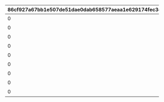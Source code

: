|86cf927a67bb1e507de51dae0dab658577aeaa1e629174fec3efc59cb9ae8a1f|04644a9aaaa69b9787914e1a10e288b7ec2b41d8f848ad77ecb5f852cabf38d3|de35009e1209780138389f0c27225399f3428b6f65b30a680b2ef48d99ea7a1f|28c63ae211fd91fbe2c73a480681c28de3539e413281ff3b3246d36b5d11f937|06eec92ecc2d265c737dbbf94b06c222de212ff6c70a1882d712a9680386ba1c|4a020f9a428acd97ecca4f07fc6177ac6926ece7c900d55b50913ac353d37eb2|fa4d2bcdbf1045464289e2c7f2f5b19b4a03566185d10fc1510866a5fa9b3995|3bd300fe488ad440528ead12e86618ba1e1ae15bab3b4dcadda8cbd5c9b72cc7|fc249d2479c7779e42e1ef11eb3dcf198e4a470cefc2e9f2d5a63c04bd137cab|2cec42e069d04535051306c48a0bfe11483031615d8375e6f2adc41d0a8a6330|
| --- | --- | --- | --- | --- | --- | --- | --- | --- | --- |
|0|2030/05/15 4:59:59|101|2020-11-05 12:00:00|10102|アニメ Season1 全巻購入特典|10103|10104|10101|0|
|0|2030/12/31 23:59:59|102|2022-05-16 00:00:00|10202|アニメ Season2 全巻購入特典|10203|0|10201|0|
|0|2022/05/19 23:59:59|201|2021-05-19 00:00:00|0|週刊ファミ通|0|0|0|0|
|0|2030/07/30 23:59:59|202|2021-07-30 00:00:00|0|公式アートワークス Vol.3|0|0|0|0|
|0|2024/01/31 23:59:59|203|2023-01-15 15:00:00|0|プリコネフェス2023　リアルガチャ|0|0|0|0|
|0|2025/02/13 23:59:59|204|2024-02-14 00:00:00|0|キャラクターソングアルバムVol.5 購入特典|0|0|0|0|
|0|2025/02/13 23:59:59|205|2024-02-14 00:00:00|0|サウンドトラックVol.6 購入特典|0|0|0|0|
|0|2030/12/31 23:59:59|206|2024-11-29 12:00:00|0|佐賀市ふるさと納税返礼品|0|0|0|0|
|0|2026/02/11 23:59:59|207|2025-02-10 12:00:00|0|キャラクターソングアルバムVol.6 購入特典|0|0|0|0|